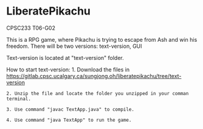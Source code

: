 # LiberatePikachu
CPSC233 T06-G02

This is a RPG game, where Pikachu is trying to escape from Ash and win his freedom. 
There will be two versions: text-version, GUI

Text-version is located at "text-version" folder.

How to start text-version:
    1. Download the files in https://gitlab.cpsc.ucalgary.ca/sungjong.oh/liberatepikachu/tree/text-version

    2. Unzip the file and locate the folder you unzipped in your comman terminal.

    3. Use command "javac TextApp.java" to compile.

    4. Use command "java TextApp" to run the game.
